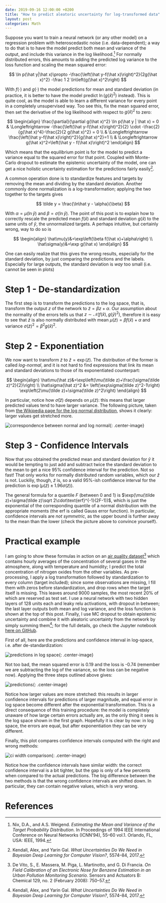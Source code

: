 ```yaml
---
date: 2019-09-16 12:00:00 +0200
title: "How to predict aleatoric uncertainty for log-transformed data"
layout: post
categories: Math
---
```


Suppose you want to train a neural network (or any other model) on a regression
problem with heteroscedastic noise (i.e. data-dependent); a way to do that is to
have the model predict both mean and variance of the output, and include this
variance in the log likelihood.<!-- more -->[^nix_estimating_1994]
For normally distributed errors, this amounts to adding the predicted log
variance to the loss function and scaling the mean squared error:

$$
\ln p(\hat y|\hat x)\propto
-\frac{\left(\hat y-f(\hat x)\right)^2}{2g(\hat x)^2}
-\frac 1 2 \ln\left(g(\hat x)^2\right)
$$

With $f(\cdot)$ and $g(\cdot)$ the model predictions for mean and standard
deviation (in practice, it is better to have the model predict $\ln(g(\hat
x)^2)$ instead). This is quite cool, as the model is able to learn a different
variance for every point in a completely unsupervised way. Too see this, fix the
mean squared error, then set the derivative of the log likelihood with respect
to $g(\hat x)^2$ to zero:

$$
\begin{align}
\frac{\partial}{\partial g(\hat x)^2} \ln p(\hat y | \hat x) = 0
& \Longleftrightarrow
-\frac{\left(\hat y-f(\hat x)\right)^2}{2}
\cdot -\frac{2}{g(\hat x)^4}-\frac{2}{2 g(\hat x)^2} = 0 \\
& \Longleftrightarrow
\frac{\left(\hat y-f(\hat x)\right)^2}{g(\hat x)^2}=1 \\
& \Longleftrightarrow  g(\hat x)^2=\left(\hat y - f(\hat x)\right)^2
\end{align}
$$

Which means that the equilibrium point is for the model to predict a variance
equal to the squared error for that point. Coupled with Monte-Carlo dropout to
estimate the epistemic uncertainty of the model, one can get a nice holistic
uncertainty estimation for the predictions fairly easily[^kendall_what_2017].

A common operation done is to standardize features and targets by removing the
mean and dividing by the standard deviation. Another commonly done normalization
is a log-transformation; applying the two together to the targets gives

$$
\tilde y = \frac{\ln\hat y - \alpha}{\beta}
$$

With $\alpha=\mu(\ln\hat y)$ and $\beta=\sigma(\ln\hat y)$. The point of this
post is to explain how to correctly rescale the predicted mean $f(\hat x)$ and
standard deviation $g(\hat x)$ to the same units of $\hat y$, the unnormalized
targets. A perhaps intuitive, but certainly wrong, way to do so is

$$
\begin{align}
\hat\mu(y)&=\exp\left(\beta f(\hat x)+\alpha\right) \\
\hat\sigma(y)&=\exp g(\hat x)
\end{align}
$$


One can easily realize that this gives the wrong results, especially for the
standard deviation, by just comparing the predictions and the labels. Especially
for large outputs, the standard deviation is _way_ too small (i.e. cannot be
seen in plots)

# Step 1 - De-standardization
The first step is to transform the predictions to the log space, that is,
transform the output $z$ of the network to $\tilde z=\beta z+\alpha$. Our
assumption about the normality of the errors tells us that
$z\sim\mathcal{N}(f(\hat x), g(\hat y)^2)$, therefore it is easy to see that
$\tilde z$ is also normally distributed with mean $\mu(\tilde z)=\beta f(\hat
x)+\alpha$ and variance $\sigma(\tilde z)^2=\beta^2 g(\hat x)^2$.

# Step 2 - Exponentiation
We now want to transform $\tilde z$ to $\hat z=\exp\left(\tilde z\right)$. The
distribution of the former is called _log-normal_, and it is not hard to find
expressions that link its mean and standard deviations to those of its
exponentiated counterpart:

$$
\begin{align}
\hat\mu(\hat z)&=\exp\left(\mu(\tilde z)+\frac{\sigma(\tilde z)^2}{2}\right) \\
\hat\sigma(\hat z)^2 &= \left(\exp\sigma(\tilde z)^2-1\right)
\exp\left(2\mu(\tilde z)+\sigma(\tilde z)^2\right)
\end{align}
$$

In particular, notice how $\hat\sigma(\hat z)$ depends on $\mu(\tilde z)$: this
means that larger predicted values tend to have larger variance. The following
picture, taken from [the Wikipedia page for the log normal
distribution](https://en.wikipedia.org/wiki/Log-normal_distribution), shows it
clearly: larger values get stretched more.

![correspondence between normal and log normal](
https://upload.wikimedia.org/wikipedia/commons/4/4e/Lognormal_Distribution.svg){:
.center-image}

# Step 3 - Confidence Intervals
Now that you obtained the predicted mean and standard deviation for $\hat y$ it
would be tempting to just add and subtract twice the standard deviation to the
mean to get a nice 95% confidence interval for the prediction. Not so fast!
That only works for normally distributed random variables, which our $\hat z$ is
not. Luckiliy, though, $\tilde z$ is, so a valid 95%-ish confidence interval for
the prediction is $\exp(\mu(\tilde z)\pm1.96\sigma(\tilde z))$.

The general formula for a quantile $F$ (between 0 and 1) is $\exp(\mu(\tilde
z)+\sigma(\tilde z)\sqrt 2\cdot\text{erf}^{-1}(2F-1))$, which is just the
exponential of the corresponding quantile of a normal distribution with the
appropriate moments (the $\text{erf}$ is called Gauss error function). In
particular, confidence intervals are _not symmetric_, as the upper bound is
further away to the mean than the lower (check the picture above to convince
yourself).


# Practical example
I am going to show these formulas in action on an [air quality
dataset](https://archive.ics.uci.edu/ml/datasets/Air+Quality)[^de_vito_field_2008]
which contains hourly averages of the concentration of several gases in the
atmosphere, along with temperature and humidity; I predict the total
concentration of nitrogen oxides from the other variables. As pre-processing, I
apply a log transformation followed by standardization to every column (target
included); since some observations are missing, I fill them with zeros before
standardization, and drop rows when the target itself is missing. This leaves
around 9000 samples, the most recent 20% of which are reserved as test set. I
use a neural network with two hidden layers of 128 units each and leaky relu
activations, with dropout in between; the last layer outputs both mean and log
variance, and the loss function is shown at the top of this post. Finally, I use
MC dropout to obtain epistemic uncertainty and combine it with aleatoric
uncertainty from the network by simply summing them[^kendall_what_2017]; for
the full details, go check the Jupyter notebook [here on
GitHub](https://github.com/e-dorigatti/e-dorigatti.github.io/blob/master/attachments/uncertainty.ipynb).

First of all, here are the predictions and confidence interval in log-space,
i.e. after de-standardization:

![predictions in log space]({{site.url}}/images/uncertainty/logcipreds.png){: .center-image}

Not too bad, the mean squared error is 0.19 and the loss is -0.74 (remember we
are subtracting the log of the variance, so the loss can be negative now).
Applying the three steps outlined above gives:

![predictions]({{site.url}}/images/uncertainty/cipreds.png){: .center-image}

Notice how larger values are more stretched: this results in larger confidence
intervals for predictions of larger magnitude, and equal error in log space
become different after the exponential transformation. This is a direct
consequence of this training procedure: the model is completely unaware of how
large certain errors actually are, as the only thing it sees is the log space
shown in the first graph. Hopefully it is clear by now: in log space, the errors
are equal, but after exponentiation they can be very different.

Finally, this plot compares confidence intervals computed with the right and wrong
methods:

![ci width comparison]({{site.url}}/images/uncertainty/ciwidth.png){: .center-image}

Notice how the confidence intervals have similar width: the correct confidence
interval is a bit tighter, but the gap is only of a few percents when compared
to the actual predictions. The big difference between the two methods is that
the wrong confidence intervals are shifted down. In particular, they can contain
negative values, which is _very_ wrong.


# References

[^de_vito_field_2008]:
    De Vito, S., E. Massera, M. Piga, L. Martinotto, and G. Di Francia. _On
    Field Calibration of an Electronic Nose for Benzene Estimation in an Urban
    Pollution Monitoring Scenario._ Sensors and Actuators B: Chemical 129, no. 2
    (February 2008): 750–57.

[^kendall_what_2017]:
    Kendall, Alex, and Yarin Gal. _What Uncertainties Do We Need in Bayesian
    Deep Learning for Computer Vision?_, 5574–84, 2017.

[^maas_rectifier_2013]:
    Maas, Andrew L., Awni Y. Hannun, and Andrew Y. Ng. _Rectifier Nonlinearities
    Improve Neural Network Acoustic Models._ In In ICML Workshop on Deep Learning
    for Audio, Speech and Language Processing, 2013.

[^nix_estimating_1994]:
    Nix, D.A., and A.S. Weigend. _Estimating the Mean and Variance of the Target
    Probability Distribution._ In Proceedings of 1994 IEEE International
    Conference on Neural Networks (ICNN’94), 55–60 vol.1. Orlando, FL, USA:
    IEEE, 1994.
